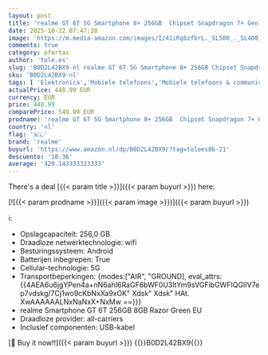 ```yaml
---
layout: post
title: 'realme GT 6T 5G Smartphone 8+ 256GB  Chipset Snapdragon 7+ Gen 3  Super Display met 6000 Nit bij 120 Hz  Supervooc-lading met 120 W  massieve batterij met 5500 mAh  Razor Green'
date: 2025-10-22 07:47:28
image: 'https://m.media-amazon.com/images/I/41iRq8zfbrL._SL500_._SL400_.jpg'
comments: true
category: ofertas
author: 'tole.es'
slug: 'B0D2L42BX9-nl realme GT 6T 5G Smartphone 8+ 256GB Chipset Snapdragon 7+...'
sku: 'B0D2L42BX9-nl'
tags: [ 'Elektronica','Mobiele telefoons','Mobiele telefoons & communicatieproducten','Simlockvrije & ontgrendelde mobiele telefoons','realme','🇳🇱', ]
actualPrice: 448.99 EUR
currency: EUR
price: 448.99
comparePrice: 549.99 EUR
prodname: 'realme GT 6T 5G Smartphone 8+ 256GB  Chipset Snapdragon 7+ Gen 3  Super Display met 6000 Nit bij 120 Hz  Supervooc-lading met 120 W  massieve batterij met 5500 mAh  Razor Green'
country: 'nl'
flag: '🇳🇱'
brand: 'realme'
buyurl: 'https://www.amazon.nl/dp/B0D2L42BX9/?tag=tolees0b-21'
descuento: '18.36'
average: '429.143333333333'
---
```


There's a deal [{{< param title >}}]({{< param buyurl >}})  here:

[![{{< param prodname >}}]({{< param image >}})]({{< param buyurl >}})

ℹ️:

- Opslagcapaciteit: 256,0 GB
- Draadloze netwerktechnologie: wifi
- Besturingssysteem: Android
- Batterijen inbegrepen: True
- Cellular-technologie: 5G
- Transportbeperkingen: {modes:["AIR", "GROUND], eval_attrs:{{4AEA6u6jgYPen4a+nN6ahI6RaGF6bWF0U3ltYm9sVGFibGWFIQGIIV7ep7vdskg/7Cj1wo9cKbNxXa9xOK" Xdsk" Xdsk" HAt. XwAAAAAALNxNaNxX+NxMw ==}}}
- realme Smartphone GT 6T 256GB 8GB Razor Green EU
- Draadloze provider: all-carriers
- Inclusief componenten: USB-kabel

[🛒 Buy it now!!]({{< param buyurl >}})
{{<world>}}B0D2L42BX9{{</world>}}
